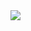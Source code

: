  <img align="center" src="https://github-profile-trophy.vercel.app/?username=ah-mohammadi-git&no-bg=true&no-frame=true&column=6&row=1&margin-w=10&theme=matrix" />
